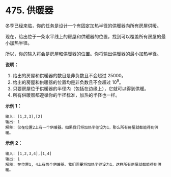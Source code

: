 # 475. 供暖器

冬季已经来临，你的任务是设计一个有固定加热半径的供暖器向所有房屋供暖。

现在，给出位于一条水平线上的房屋和供暖器的位置，找到可以覆盖所有房屋的最小加热半径。

所以，你的输入将会是房屋和供暖器的位置。你将输出供暖器的最小加热半径。

**说明：**

1. 给出的房屋和供暖器的数目是非负数且不会超过 $25000$。
2. 给出的房屋和供暖器的位置均是非负数且不会超过 $10^9$。
3. 只要房屋位于供暖器的半径内（包括在边缘上），它就可以得到供暖。
4. 所有供暖器都遵循你的半径标准，加热的半径也一样。

**示例 1：**

```()
输入: [1,2,3],[2]
输出: 1
解释: 仅在位置2上有一个供暖器。如果我们将加热半径设为1，那么所有房屋就都能得到供暖。
```

**示例 2：**

```()
输入: [1,2,3,4],[1,4]
输出: 1
解释: 在位置1, 4上有两个供暖器。我们需要将加热半径设为1，这样所有房屋就都能得到供暖。
```
